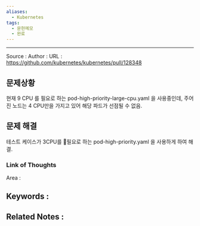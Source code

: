 ```yaml
---
aliases:
  - Kubernetes
tags:
  - 문헌메모
  - 완료
---
```



---


Source :
Author : 
URL : https://github.com/kubernetes/kubernetes/pull/128348

## 문제상황
현재 9 CPU 를 필요로 하는 pod-high-priority-large-cpu.yaml 을 사용중인데, 주어진 노드는 4 CPU만을 가지고 있어 해당 파드가 선점될 수 없음.

## 문제 해결
테스트 케이스가 3CPU를 필요로 하는 pod-high-priority.yaml 을 사용하게 하여 해결.


### Link of Thoughts
Area :

Keywords :
- 

Related Notes : 
- 